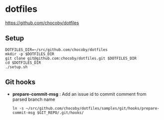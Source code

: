# dotfiles

https://github.com/chocoby/dotfiles

## Setup

```
DOTFILES_DIR=~/src/github.com/chocoby/dotfiles
mkdir -p $DOTFILES_DIR
git clone git@github.com:chocoby/dotfiles.git $DOTFILES_DIR
cd $DOTFILES_DIR
./setup.sh
```

## Git hooks

* **prepare-commit-msg** : Add an issue id to commit comment from parsed branch name

  ```
  ln -s ~/src/github.com/chocoby/dotfiles/samples/git/hooks/prepare-commit-msg $GIT_REPO/.git/hooks/
  ```
